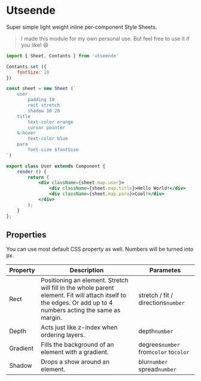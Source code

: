 # Utseende

Super simple light weight inline per-component Style Sheets.

> I made this module for my own personal use. But feel free to use it if you like! 😄

```jsx
import { Sheet, Contants } from 'utseende'

Contants.set ({
    fontSize: 10
})

const sheet = new Sheet (`
    user
        padding 10
        rect stretch
        shadow 10 20
    title
        text-color orange
        cursor pointer
    &:hover
        text-color blue
    para
        font-size $fontSize
`)

export class User extends Component {
    render () {
        return (
            <div className={sheet.map.user}>
                <div className={sheet.map.title}>Hello World!</div>
                <div className={sheet.map.para}>Cool!</div>
            </div>
        );
    }
};

```

## Properties
You can use most default CSS property as well. 
Numbers will be turned into px.

| Property | Description | Parametes |
|---|---|---|
| Rect | Positioning an element. Stretch will fill in the whole parent element. Fit will attach itself to the edges. Or add up to 4 numbers acting the same as margin. | stretch / fit / directions`number` |
| Depth | Acts just like z-index when ordering layers. | depth`number` |
| Gradient | Fills the background of an element with a gradient. | degrees`number` from`color` to`color` |
| Shadow | Drops a show around an element. | blur`number` spread`number` |
